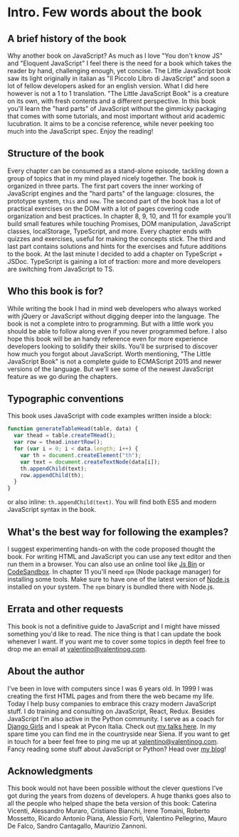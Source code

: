 # Intro. Few words about the book

## A brief history of the book

Why another book on JavaScript? As much as I love "You don't know JS" and "Eloquent JavaScript" I feel there is the need for a book which takes the reader by hand, challenging enough, yet concise. The Little JavaScript book saw its light originally in italian as "Il Piccolo Libro di JavaScript" and soon a lot of fellow developers asked for an english version. What I did here however is not a 1 to 1 translation. "The Little JavaScript Book" is a creature on its own, with fresh contents and a different perspective. In this book you'll learn the "hard parts" of JavaScript without the gimmicky packaging that comes with some tutorials, and most important without arid academic lucubration. It aims to be a concise reference, while never peeking too much into the JavaScript spec. Enjoy the reading!

## Structure of the book

Every chapter can be consumed as a stand-alone episode, tackling down a group of topics that in my mind played nicely together. The book is organized in three parts. The first part covers the inner working of JavaScript engines and the "hard parts" of the language: closures, the prototype system, `this` and `new`. The second part of the book has a lot of practical exercises on the DOM with a lot of pages covering code organization and best practices. In chapter 8, 9, 10, and 11 for example you'll build small features while touching Promises, DOM manipulation, JavaScript classes, localStorage, TypeScript, and more. Every chapter ends with quizzes and exercises, useful for making the concepts stick. The third and last part contains solutions and hints for the exercises and future additions to the book. At the last minute I decided to add a chapter on TypeScript + JSDoc. TypeScript is gaining a lot of traction: more and more developers are switching from JavaScript to TS.

## Who this book is for?

While writing the book I had in mind web developers who always worked with jQuery or JavaScript without digging deeper into the language. The book is not a complete intro to programming. But with a little work you should be able to follow along even if you never programmed before. I also hope this book will be an handy reference even for more experience developers looking to solidify their skills. You'll be surprised to discover how much you forgot about JavaScript. Worth mentioning, "The Little JavaScript Book" is not a complete guide to ECMAScript 2015 and newer versions of the language. But we'll see some of the newest JavaScript feature as we go during the chapters.

## Typographic conventions

This book uses JavaScript with code examples written inside a block:

```js
function generateTableHead(table, data) {
  var thead = table.createTHead();
  var row = thead.insertRow();
  for (var i = 0; i < data.length; i++) {
    var th = document.createElement("th");
    var text = document.createTextNode(data[i]);
    th.appendChild(text);
    row.appendChild(th);
  }
}
```

or also inline: `th.appendChild(text)`. You will find both ES5 and modern JavaScript syntax in the book.

## What's the best way for following the examples?

I suggest experimenting hands-on with the code proposed thought the book. For writing HTML and JavaScript you can use any text editor and then run them in a browser. You can also use an online tool like [Js Bin](https://jsbin.com) or [CodeSandbox](https://codesandbox.io/). In chapter 11 you'll need `npm` (Node package manager) for installing some tools. Make sure to have one of the latest version of [Node.js](https://nodejs.org/en/) installed on your system. The `npm` binary is bundled there with Node.js.

## Errata and other requests

This book is not a definitive guide to JavaScript and I might have missed something you'd like to read. The nice thing is that I can update the book whenever I want. If you want me to cover some topics in depth feel free to drop me an email at valentino@valentinog.com.

## About the author

I've been in love with computers since I was 6 years old. In 1999 I was creating the first HTML pages and from there the web became my life. Today I help busy companies to embrace this crazy modern JavaScript stuff. I do training and consulting on JavaScript, React, Redux. Besides JavaScript I'm also active in the Python community. I serve as a coach for [Django Girls](https://djangogirls.org/) and I speak at Pycon Italia. Check out [my talks here](https://www.valentinog.com/talks). In my spare time you can find me in the countryside near Siena. If you want to get in touch for a beer feel free to ping me up at valentino@valentinog.com. Fancy reading some stuff about JavaScript or Python? Head over [my blog](https://www.valentinog.com/blog/)!

## Acknowledgments

This book would not have been possible without the clever questions I've got during the years from dozens of developers. A huge thanks goes also to all the people who helped shape the beta version of this book: Caterina Vicenti, Alessandro Muraro, Cristiano Bianchi, Irene Tomaini, Roberto Mossetto, Ricardo Antonio Piana, Alessio Forti, Valentino Pellegrino, Mauro De Falco, Sandro Cantagallo, Maurizio Zannoni.